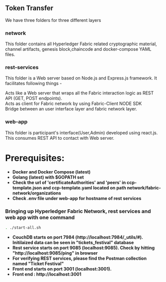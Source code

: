 ## Token Transfer

We have three folders for three different layers

### network

This folder contains all Hyperledger Fabric related cryptographic material, channel artifacts, genesis block,chaincode and docker-compose YAML files.

### rest-services

This folder is a Web server based on Node.js and Express.js framework. It facilitates following things -

Acts like a Web server that wraps all the Fabric interaction logic as REST API (GET, POST endpoints).<br />
Acts as client for Fabric network by using Fabric-Client NODE SDK <br />
Bridge between an user interface layer and fabric network layer.

### web-app

This folder is participant's interface(User,Admin) developed using react.js. This consumes REST API to contact with Web server.

# Prerequisites:

- **Docker and Docker Compose (latest)**
- **Golang (latest) with $GOPATH set**
- **Check the url of 'certificateAuthorities' and 'peers' in ccp-template.json and ccp-template.yaml located on path network/fabric-network/organizations**
- **Check .env file under web-app for hostname of rest services**

### Bringing up Hyperledger Fabric Network, rest services and web app with one command

```bash
. ./start-all.sh
```

- **CouchDB starts on port 7984 (http://localhost:7984/\_utils/#). Initilaized data can be seen in "tickets_festival" database**
- **Rest service starts on port 9085 (localhost:9085). Check by hitting "http://localhost:9085/ping" in browser**
- **For verifying REST services, please find the Postman collection named "Ticket Festival"**
- **Front end starts on port 3001 (localhost:3001).**
- **Front end : http://localhost:3001**


